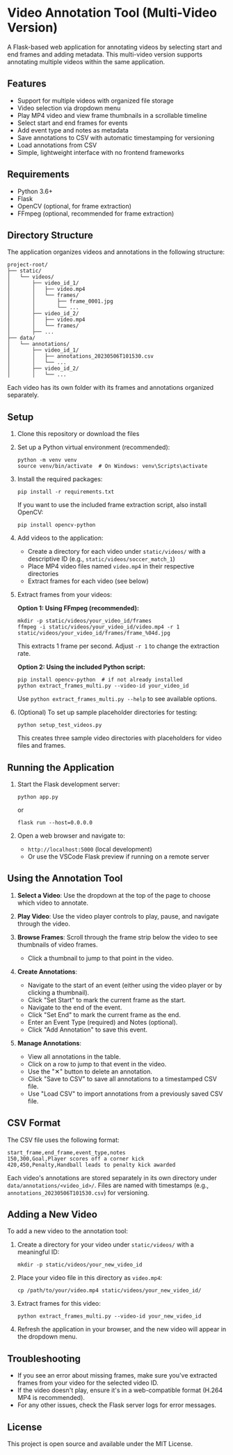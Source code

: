 # Video Annotation Tool (Multi-Video Version)

A Flask-based web application for annotating videos by selecting start and end frames and adding metadata. This multi-video version supports annotating multiple videos within the same application.

## Features

- Support for multiple videos with organized file storage
- Video selection via dropdown menu
- Play MP4 video and view frame thumbnails in a scrollable timeline
- Select start and end frames for events
- Add event type and notes as metadata
- Save annotations to CSV with automatic timestamping for versioning
- Load annotations from CSV
- Simple, lightweight interface with no frontend frameworks

## Requirements

- Python 3.6+
- Flask
- OpenCV (optional, for frame extraction)
- FFmpeg (optional, recommended for frame extraction)

## Directory Structure

The application organizes videos and annotations in the following structure:

```
project-root/
├── static/
│   └── videos/
│       ├── video_id_1/
│       │   ├── video.mp4
│       │   └── frames/
│       │       ├── frame_0001.jpg
│       │       └── ...
│       ├── video_id_2/
│       │   ├── video.mp4
│       │   └── frames/
│       ├── ...
├── data/
│   └── annotations/
│       ├── video_id_1/
│       │   ├── annotations_20230506T101530.csv
│       │   └── ...
│       ├── video_id_2/
│       │   └── ...
```

Each video has its own folder with its frames and annotations organized separately.

## Setup

1. Clone this repository or download the files

2. Set up a Python virtual environment (recommended):
   ```
   python -m venv venv
   source venv/bin/activate  # On Windows: venv\Scripts\activate
   ```

3. Install the required packages:
   ```
   pip install -r requirements.txt
   ```

   If you want to use the included frame extraction script, also install OpenCV:
   ```
   pip install opencv-python
   ```

4. Add videos to the application:
   - Create a directory for each video under `static/videos/` with a descriptive ID (e.g., `static/videos/soccer_match_1`)
   - Place MP4 video files named `video.mp4` in their respective directories
   - Extract frames for each video (see below)

5. Extract frames from your videos:
   
   **Option 1: Using FFmpeg (recommended):**
   ```
   mkdir -p static/videos/your_video_id/frames
   ffmpeg -i static/videos/your_video_id/video.mp4 -r 1 static/videos/your_video_id/frames/frame_%04d.jpg
   ```
   This extracts 1 frame per second. Adjust `-r 1` to change the extraction rate.
   
   **Option 2: Using the included Python script:**
   ```
   pip install opencv-python  # if not already installed
   python extract_frames_multi.py --video-id your_video_id
   ```
   
   Use `python extract_frames_multi.py --help` to see available options.

6. (Optional) To set up sample placeholder directories for testing:
   ```
   python setup_test_videos.py
   ```
   This creates three sample video directories with placeholders for video files and frames.

## Running the Application

1. Start the Flask development server:
   ```
   python app.py
   ```
   or
   ```
   flask run --host=0.0.0.0
   ```

2. Open a web browser and navigate to:
   - `http://localhost:5000` (local development)
   - Or use the VSCode Flask preview if running on a remote server

## Using the Annotation Tool

1. **Select a Video**: Use the dropdown at the top of the page to choose which video to annotate.

2. **Play Video**: Use the video player controls to play, pause, and navigate through the video.

3. **Browse Frames**: Scroll through the frame strip below the video to see thumbnails of video frames.
   - Click a thumbnail to jump to that point in the video.

4. **Create Annotations**:
   - Navigate to the start of an event (either using the video player or by clicking a thumbnail).
   - Click "Set Start" to mark the current frame as the start.
   - Navigate to the end of the event.
   - Click "Set End" to mark the current frame as the end.
   - Enter an Event Type (required) and Notes (optional).
   - Click "Add Annotation" to save this event.

5. **Manage Annotations**:
   - View all annotations in the table.
   - Click on a row to jump to that event in the video.
   - Use the "✕" button to delete an annotation.
   - Click "Save to CSV" to save all annotations to a timestamped CSV file.
   - Use "Load CSV" to import annotations from a previously saved CSV file.

## CSV Format

The CSV file uses the following format:
```
start_frame,end_frame,event_type,notes
150,300,Goal,Player scores off a corner kick
420,450,Penalty,Handball leads to penalty kick awarded
```

Each video's annotations are stored separately in its own directory under `data/annotations/<video_id>/`. Files are named with timestamps (e.g., `annotations_20230506T101530.csv`) for versioning.

## Adding a New Video

To add a new video to the annotation tool:

1. Create a directory for your video under `static/videos/` with a meaningful ID:
   ```
   mkdir -p static/videos/your_new_video_id
   ```

2. Place your video file in this directory as `video.mp4`:
   ```
   cp /path/to/your/video.mp4 static/videos/your_new_video_id/
   ```

3. Extract frames for this video:
   ```
   python extract_frames_multi.py --video-id your_new_video_id
   ```

4. Refresh the application in your browser, and the new video will appear in the dropdown menu.

## Troubleshooting

- If you see an error about missing frames, make sure you've extracted frames from your video for the selected video ID.
- If the video doesn't play, ensure it's in a web-compatible format (H.264 MP4 is recommended).
- For any other issues, check the Flask server logs for error messages.

## License

This project is open source and available under the MIT License. 